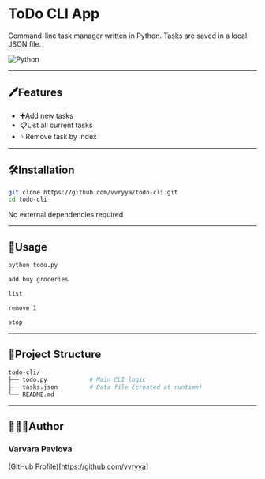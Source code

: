 # ToDo CLI App

Command-line task manager written in Python. Tasks are saved in a local JSON file.

![Python](https://img.shields.io/badge/Python-3.9+-blue?logo=python)

---

## 🖊️Features

- ➕Add new tasks
- 📋List all current tasks
- ␡Remove task by index

---

## 🛠️Installation

```bash
git clone https://github.com/vvryya/todo-cli.git
cd todo-cli 
```

No external dependencies required

---

## 👀Usage

```bash
python todo.py

add buy groceries

list

remove 1

stop
```
---

## 📂Project Structure

```bash
todo-cli/
├── todo.py            # Main CLI logic
├── tasks.json         # Data file (created at runtime)
└── README.md
```

--- 

## 👩🏼‍💻Author

### Varvara Pavlova

(GitHub Profile)[https://github.com/vvryya]
